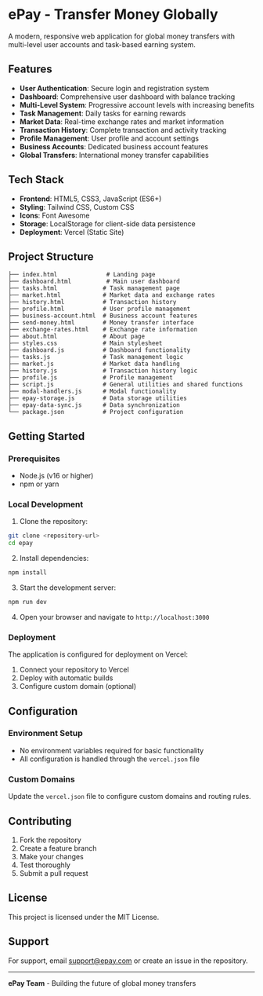 # ePay - Transfer Money Globally

A modern, responsive web application for global money transfers with multi-level user accounts and task-based earning system.

## Features

- **User Authentication**: Secure login and registration system
- **Dashboard**: Comprehensive user dashboard with balance tracking
- **Multi-Level System**: Progressive account levels with increasing benefits
- **Task Management**: Daily tasks for earning rewards
- **Market Data**: Real-time exchange rates and market information
- **Transaction History**: Complete transaction and activity tracking
- **Profile Management**: User profile and account settings
- **Business Accounts**: Dedicated business account features
- **Global Transfers**: International money transfer capabilities

## Tech Stack

- **Frontend**: HTML5, CSS3, JavaScript (ES6+)
- **Styling**: Tailwind CSS, Custom CSS
- **Icons**: Font Awesome
- **Storage**: LocalStorage for client-side data persistence
- **Deployment**: Vercel (Static Site)

## Project Structure

```
├── index.html              # Landing page
├── dashboard.html          # Main user dashboard
├── tasks.html             # Task management page
├── market.html            # Market data and exchange rates
├── history.html           # Transaction history
├── profile.html           # User profile management
├── business-account.html  # Business account features
├── send-money.html        # Money transfer interface
├── exchange-rates.html    # Exchange rate information
├── about.html             # About page
├── styles.css             # Main stylesheet
├── dashboard.js           # Dashboard functionality
├── tasks.js               # Task management logic
├── market.js              # Market data handling
├── history.js             # Transaction history logic
├── profile.js             # Profile management
├── script.js              # General utilities and shared functions
├── modal-handlers.js      # Modal functionality
├── epay-storage.js        # Data storage utilities
├── epay-data-sync.js      # Data synchronization
└── package.json           # Project configuration
```

## Getting Started

### Prerequisites
- Node.js (v16 or higher)
- npm or yarn

### Local Development

1. Clone the repository:
```bash
git clone <repository-url>
cd epay
```

2. Install dependencies:
```bash
npm install
```

3. Start the development server:
```bash
npm run dev
```

4. Open your browser and navigate to `http://localhost:3000`

### Deployment

The application is configured for deployment on Vercel:

1. Connect your repository to Vercel
2. Deploy with automatic builds
3. Configure custom domain (optional)

## Configuration

### Environment Setup
- No environment variables required for basic functionality
- All configuration is handled through the `vercel.json` file

### Custom Domains
Update the `vercel.json` file to configure custom domains and routing rules.

## Contributing

1. Fork the repository
2. Create a feature branch
3. Make your changes
4. Test thoroughly
5. Submit a pull request

## License

This project is licensed under the MIT License.

## Support

For support, email support@epay.com or create an issue in the repository.

---

**ePay Team** - Building the future of global money transfers
